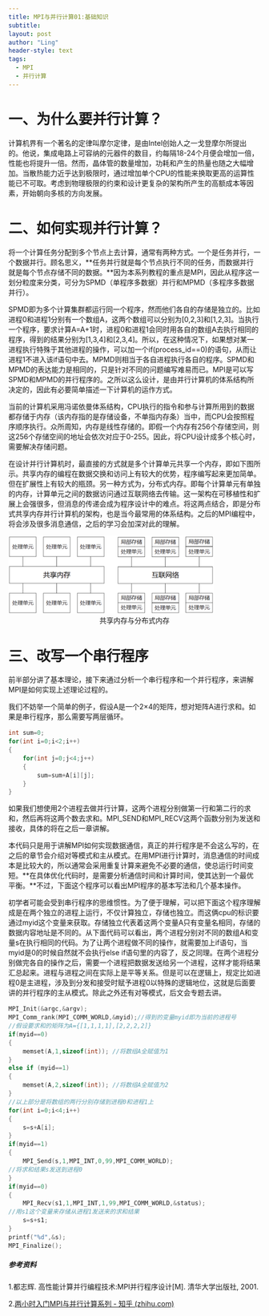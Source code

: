 ```yaml
---
title: MPI与并行计算01:基础知识
subtitle: 
layout: post
author: "Ling"
header-style: text
tags:
  - MPI
  - 并行计算
---
```


# 一、为什么要并行计算？

计算机界有一个著名的定律叫摩尔定律，是由Intel创始人之一戈登摩尔所提出的。他说，集成电路上可容纳的元器件的数目，约每隔18-24个月便会增加一倍，性能也将提升一倍。然而，晶体管的数量增加，功耗和产生的热量也随之大幅增加。当散热能力近乎达到极限时，通过增加单个CPU的性能来换取更高的运算性能已不可取。考虑到物理极限的约束和设计更复杂的架构所产生的高额成本等因素，开始朝向多核的方向发展。

# 二、如何实现并行计算？

将一个计算任务分配到多个节点上去计算，通常有两种方式。一个是任务并行，一个数据并行。顾名思义，**任务并行就是每个节点执行不同的任务，而数据并行就是每个节点存储不同的数据。**因为本系列教程的重点是MPI，因此从程序这一划分粒度来分类，可分为SPMD（单程序多数据）并行和MPMD（多程序多数据并行）。

SPMD即为多个计算集群都运行同一个程序，然而他们各自的存储是独立的。比如进程0和进程1分别有一个数组A，这两个数组可以分别为[0,2,3]和[1,2,3]。当执行一个程序，要求计算A=A+1时，进程0和进程1会同时用各自的数组A去执行相同的程序，得到的结果分别为[1,3,4]和[2,3,4]。所以，在这种情况下，如果想对某一进程执行特殊于其他进程的操作，可以加一个if(process_id==0)的语句，从而让进程1不进入该if语句中去。MPMD则相当于各自进程执行各自的程序。SPMD和MPMD的表达能力是相同的，只是针对不同的问题编写难易而已。MPI是可以写SPMD和MPMD的并行程序的。之所以这么设计，是由并行计算机的体系结构所决定的，因此有必要简单描述一下计算机的运作方式。

当前的计算机采用冯诺依曼体系结构，CPU执行的指令和参与计算所用到的数据都存储于内存（该内存指的是存储设备，不单指内存条）当中，而CPU会按照程序顺序执行。众所周知，内存是线性存储的。即假一个内存有256个存储空间，则这256个存储空间的地址会依次对应于0-255。因此，将CPU设计成多个核心时，需要解决存储问题。

在设计并行计算机时，最直接的方式就是多个计算单元共享一个内存，即如下图所示。共享内存的编程在数据交换和访问上有较大的优势，程序编写起来更加简单。但在扩展性上有较大的瓶颈。另一种方式为，分布式内存。即每个计算单元有单独的内存，计算单元之间的数据访问通过互联网络去传输。这一架构在可移植性和扩展上会强很多，但消息的传递会成为程序设计中的难点。将这两点结合，即是分布式共享内存并行计算机的架构，也是当今最常用的体系结构。之后的MPI编程中，将会涉及很多消息通信，之后的学习会加深对此的理解。

<img src="https://github.com/VistaLing/VistaLing.github.io/blob/master/img/2023/07/2023-07-18-001.png?raw=true" style="zoom: 40%;" />

<center>共享内存与分布式内存</center>

# 三、改写一个串行程序

前半部分讲了基本理论，接下来通过分析一个串行程序和一个并行程序，来讲解MPI是如何实现上述理论过程的。

我们不妨举一个简单的例子，假设A是一个2×4的矩阵，想对矩阵A进行求和。如果是串行程序，那么需要写两层循环。

```cpp
int sum=0; 
for(int i=0;i<2;i++) 
{ 
    for(int j=0;j<4;j++) 
    { 
        sum=sum+A[i][j]; 
    } 
} 
```

如果我们想使用2个进程去做并行计算，这两个进程分别做第一行和第二行的求和，然后再将这两个数去求和。MPI_SEND和MPI_RECV这两个函数分别为发送和接收，具体的将在之后一章讲解。

本代码只是用于讲解MPI如何实现数据通信，真正的并行程序是不会这么写的，在之后的章节会介绍对等模式和主从模式。在用MPI进行计算时，消息通信的时间成本是比较大的，所以通常会采用重复计算来避免不必要的通信，使总运行时间变短。**在具体优化代码时，是需要分析通信时间和计算时间，使其达到一个最优平衡。**不过，下面这个程序可以看出MPI程序的基本写法和几个基本操作。

初学者可能会受到串行程序的思维惯性。为了便于理解，可以把下面这个程序理解成是在两个独立的进程上运行，不仅计算独立，存储也独立。而这俩cpu的标识要通过myid这个变量来获取。存储独立代表着这两个变量A只有变量名相同，存储的数据内容地址是不同的。从下面代码可以看出，两个进程分别对不同的数组A和变量s在执行相同的代码。为了让两个进程做不同的操作，就需要加上if语句，当myid是0的时候自然就不会执行else if语句里的内容了，反之同理。在两个进程分别做完各自的操作之后，需要一个进程把数据发送给另一个进程，这样才能将结果汇总起来。进程与进程之间在实际上是平等关系。但是可以在逻辑上，规定比如进程0是主进程，涉及到分发和接受时赋予进程0以特殊的逻辑地位，这就是后面要讲的并行程序的主从模式。除此之外还有对等模式，后文会专题去讲。

```cpp
MPI_Init(&argc,&argv); 
MPI_Comm_rank(MPI_COMM_WORLD,&myid);//得到的变量myid即为当前的进程号 
//假设要求和的矩阵为A={[1,1,1,1],[2,2,2,2]} 
if(myid==0) 
{ 
    memset(A,1,sizeof(int)); //将数组A全赋值为1 
} 
else if (myid==1) 
{ 
    memset(A,2,sizeof(int)); //将数组A全赋值为2 
} 
//以上部分是将数组的两行分别存储到进程0和进程1上 
for(int i=0;i<4;i++) 
{ 
    s=s+A[i]; 
} 
if(myid==1) 
{ 
    MPI_Send(s,1,MPI_INT,0,99,MPI_COMM_WORLD); 
//将求和结果s发送到进程0 
} 
if(myid==0) 
{ 
    MPI_Recv(s1,1,MPI_INT,1,99,MPI_COMM_WORLD,&status); 
//用s1这个变量来存储从进程1发送来的求和结果 
    s=s+s1; 
} 
printf("%d",&s); 
MPI_Finalize(); 
```

##### 参考资料

1.都志辉. 高性能计算并行编程技术:MPI并行程序设计[M]. 清华大学出版社, 2001.

2.[两小时入门MPI与并行计算系列 - 知乎 (zhihu.com)](https://zhuanlan.zhihu.com/p/355652501)
